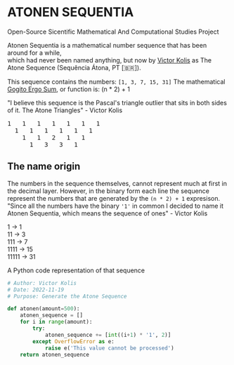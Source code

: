 # ATONEN SEQUENTIA
Open-Source Sicentific Mathematical And Computational Studies Project

Atonen Sequentia is a mathematical number sequence that has been around for a while,\
which had never been named anything, but now by [Victor Kolis](https://github.com/victorkolis) as The Atone Sequence (Sequência Átona, PT [🇧🇷]).

This sequence contains the numbers: `[1, 3, 7, 15, 31]`
The mathematical [Gogito Ergo Sum](https://en.wikipedia.org/wiki/Discourse_on_the_Method), or function is:
(n * 2) + 1

"I believe this sequence is the Pascal's triangle outlier that sits in both sides of it. The Atone Triangles" - Victor Kolis
<pre>
1   1   1   1   1   1   1
  1   1   1   1   1   1
    1   1   2   1   1
      1   3   3   1
</pre>

## The name origin
The numbers in the sequence themselves, cannot represent much at first in the decimal layer. However,
in the binary form each line the sequence represent the numbers that are generated by the `(n * 2) + 1` expresison.
"Since all the numbers have the binary `'1'` in common I decided to name it Atonen Sequentia, which means the sequence of ones" - Victor Kolis

1 -> 1\
11 -> 3\
111 -> 7\
1111 -> 15\
11111 -> 31

A Python code representation of that sequence
```python
# Author: Victor Kolis
# Date: 2022-11-19
# Purpose: Generate the Atone Sequence

def atonen(amount=500):
    atonen_sequence = []
    for i in range(amount):
        try:
            atonen_sequence += [int((i+1) * '1', 2)]
        except OverflowError as e:
            raise e('This value cannot be processed')
    return atonen_sequence
```
